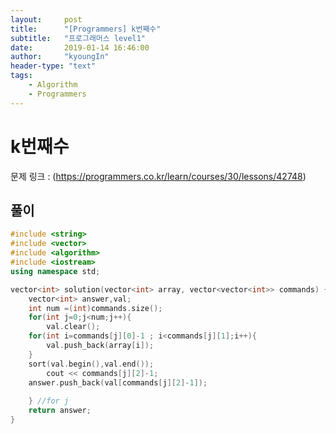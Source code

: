 ```yaml
---
layout:     post
title:      "[Programmers] k번째수"
subtitle:   "프로그래머스 level1"
date:       2019-01-14 16:46:00
author:     "kyoungIn"
header-type: "text"
tags:
    - Algorithm
    - Programmers
---
```

# k번째수

문제 링크 : (https://programmers.co.kr/learn/courses/30/lessons/42748)

## 풀이

```cpp
#include <string>
#include <vector>
#include <algorithm>
#include <iostream>
using namespace std;

vector<int> solution(vector<int> array, vector<vector<int>> commands) {
    vector<int> answer,val;
    int num =(int)commands.size();
    for(int j=0;j<num;j++){
        val.clear();
    for(int i=commands[j][0]-1 ; i<commands[j][1];i++){
        val.push_back(array[i]);
    }
    sort(val.begin(),val.end());
        cout << commands[j][2]-1;
    answer.push_back(val[commands[j][2]-1]);
    
    } //for j
    return answer;
}
```

